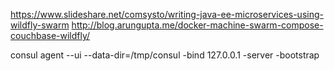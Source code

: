https://www.slideshare.net/comsysto/writing-java-ee-microservices-using-wildfly-swarm
http://blog.arungupta.me/docker-machine-swarm-compose-couchbase-wildfly/

consul agent --ui --data-dir=/tmp/consul -bind 127.0.0.1 -server -bootstrap
